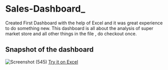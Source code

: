 # Sales-Dashboard_
Created First Dashboard with the help of Excel and it was great experience to do something new. This dashboard is all about the analysis of super market store and all other things in  the file , do checkout once.
## Snapshot of the dashboard 
![Screenshot (545)](https://user-images.githubusercontent.com/118553136/210708304-721c9041-5261-447e-9b3b-1c2ca283577b.png)
[Try it on Excel](https://1drv.ms/x/s!Asc9JcyLXumPaqLi8h5Q_d9D3hE?e=dlZfLg)

